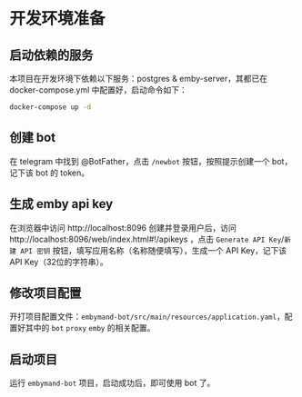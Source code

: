 # 开发环境准备

## 启动依赖的服务
本项目在开发环境下依赖以下服务：postgres & emby-server，其都已在 docker-compose.yml 中配置好，启动命令如下：
```bash
docker-compose up -d
```

## 创建 bot
在 telegram 中找到 @BotFather，点击 `/newbot` 按钮，按照提示创建一个 bot，记下该 bot 的 token。

## 生成 emby api key
在浏览器中访问 http://localhost:8096 创建并登录用户后，访问 http://localhost:8096/web/index.html#!/apikeys ，点击 `Generate API Key`/`新建 API 密钥` 按钮，填写应用名称（名称随便填写），生成一个 API Key，记下该 API Key（32位的字符串）。

## 修改项目配置
开打项目配置文件：`embymand-bot/src/main/resources/application.yaml`，配置好其中的 `bot` `proxy` `emby` 的相关配置。

## 启动项目
运行 `embymand-bot` 项目，启动成功后，即可使用 bot 了。
